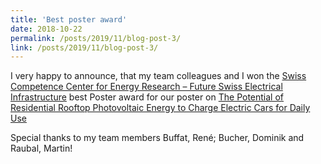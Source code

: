 ```yaml
---
title: 'Best poster award'
date: 2018-10-22
permalink: /posts/2019/11/blog-post-3/
link: /posts/2019/11/blog-post-3/
---
```


I very happy to announce, that my team colleagues and I won the [Swiss Competence Center for Energy Research – Future Swiss Electrical Infrastructure](https://actu.epfl.ch/news/best-poster-competition-2018-sccer-furies-annual-c/) best Poster award for our poster on [The Potential of Residential Rooftop Photovoltaic Energy to Charge Electric Cars for Daily Use](https://www.research-collection.ethz.ch/handle/20.500.11850/298181)

Special thanks to my team members Buffat, René; Bucher, Dominik and Raubal, Martin!